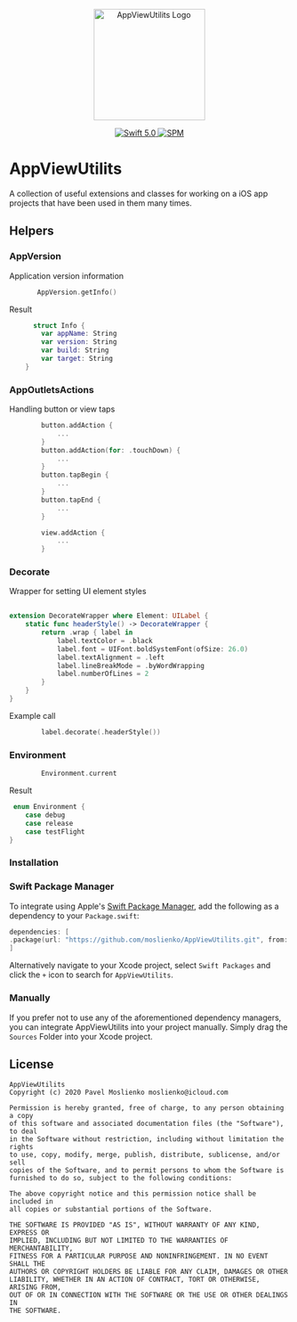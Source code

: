 <p align="center">
   <img width="200" src="https://raw.githubusercontent.com/SvenTiigi/SwiftKit/gh-pages/readMeAssets/SwiftKitLogo.png" alt="AppViewUtilits Logo">
</p>
<p align="center">
   <a href="https://developer.apple.com/swift/">
      <img src="https://img.shields.io/badge/Swift-5.0-orange.svg?style=flat" alt="Swift 5.0">
   </a>
   <a href="https://github.com/apple/swift-package-manager">
      <img src="https://img.shields.io/badge/Swift%20Package%20Manager-compatible-brightgreen.svg" alt="SPM">
   </a>
</p>

# AppViewUtilits

<p align="left">
A collection of useful extensions and classes for working on a iOS app projects that have been used in them many times.
</p>

## Helpers


### AppVersion
Application version information

```swift
       AppVersion.getInfo()
```

Result

```swift
      struct Info {
        var appName: String
        var version: String
        var build: String
        var target: String
    }
```

### AppOutletsActions
Handling button or view taps

```swift
        button.addAction {
            ...
        }
        button.addAction(for: .touchDown) {
            ...
        }
        button.tapBegin {
            ...
        }
        button.tapEnd {
            ...
        }
```

```swift
        view.addAction {
            ...
        }
```


### Decorate

Wrapper for setting UI element styles

```swift
 
extension DecorateWrapper where Element: UILabel {
    static func headerStyle() -> DecorateWrapper {
        return .wrap { label in
            label.textColor = .black
            label.font = UIFont.boldSystemFont(ofSize: 26.0)
            label.textAlignment = .left
            label.lineBreakMode = .byWordWrapping
            label.numberOfLines = 2
        }
    }
}
```

Example call

```swift
		label.decorate(.headerStyle())
```

### Environment

```swift
        Environment.current
```

Result

```swift
 enum Environment {
    case debug
    case release
    case testFlight
}
```

### Installation

### Swift Package Manager

To integrate using Apple's [Swift Package Manager](https://swift.org/package-manager/), add the following as a dependency to your `Package.swift`:

```swift
dependencies: [
.package(url: "https://github.com/moslienko/AppViewUtilits.git", from: "1.2.2")
]
```

Alternatively navigate to your Xcode project, select `Swift Packages` and click the `+` icon to search for `AppViewUtilits`.

### Manually

If you prefer not to use any of the aforementioned dependency managers, you can integrate AppViewUtilits into your project manually. Simply drag the `Sources` Folder into your Xcode project.

## License

```
AppViewUtilits
Copyright (c) 2020 Pavel Moslienko moslienko@icloud.com

Permission is hereby granted, free of charge, to any person obtaining a copy
of this software and associated documentation files (the "Software"), to deal
in the Software without restriction, including without limitation the rights
to use, copy, modify, merge, publish, distribute, sublicense, and/or sell
copies of the Software, and to permit persons to whom the Software is
furnished to do so, subject to the following conditions:

The above copyright notice and this permission notice shall be included in
all copies or substantial portions of the Software.

THE SOFTWARE IS PROVIDED "AS IS", WITHOUT WARRANTY OF ANY KIND, EXPRESS OR
IMPLIED, INCLUDING BUT NOT LIMITED TO THE WARRANTIES OF MERCHANTABILITY,
FITNESS FOR A PARTICULAR PURPOSE AND NONINFRINGEMENT. IN NO EVENT SHALL THE
AUTHORS OR COPYRIGHT HOLDERS BE LIABLE FOR ANY CLAIM, DAMAGES OR OTHER
LIABILITY, WHETHER IN AN ACTION OF CONTRACT, TORT OR OTHERWISE, ARISING FROM,
OUT OF OR IN CONNECTION WITH THE SOFTWARE OR THE USE OR OTHER DEALINGS IN
THE SOFTWARE.
```
